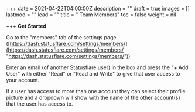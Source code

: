 +++
date = 2021-04-22T04:00:00Z
description = ""
draft = true
images = []
lastmod = ""
lead = ""
title = " Team Members"
toc = false
weight = nil

+++
**Get Started**

Go to the "members" tab of the settings page. ([https://dash.statusflare.com/settings/members/](https://dash.statusflare.com/settings/members/ "https://dash.statusflare.com/settings/members/"))

Enter an email (of another Statusflare user) in the box and press the "+ Add User" with either "Read" or "Read and Write" to give that user access to your account.

If a user has access to more than one account they can select their profile picture and a dropdown will show with the name of the other account(s) that the user has access to.